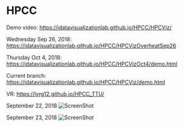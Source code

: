 # HPCC
Demo video:  https://idatavisualizationlab.github.io/HPCC/HPCViz/

Wednesday Sep 26, 2018: https://idatavisualizationlab.github.io/HPCC/HPCVizOverheatSep26

Thursday Oct 4, 2018: https://idatavisualizationlab.github.io/HPCC/HPCVizOct4/demo.html

Current branch:  https://idatavisualizationlab.github.io/HPCC/HPCViz/demo.html

VR: https://lvrg12.github.io/HPCC_TTU/

September 22, 2018
![ScreenShot](https://github.com/iDataVisualizationLab/HPCC/blob/master/HPCViz/Images_cases/suddenIncrease_Sep22.png)

September 23, 2018
![ScreenShot](https://github.com/iDataVisualizationLab/HPCC/blob/master/HPCViz/Images_cases/sudden_Sep23_1.png)
